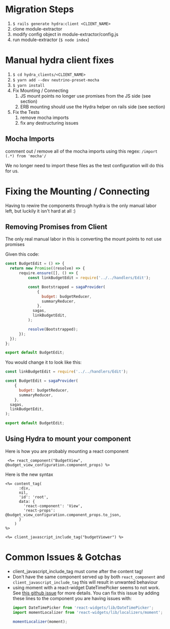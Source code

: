 # Migration Steps
1. `$ rails generate hydra:client <CLIENT_NAME>`
1. clone module-extractor
1. modify config object in module-extractor/config.js
1. run module-extractor (`$ node index`)

# Manual hydra client fixes
1. `$ cd hydra_clients/<CLIENT_NAME>`
1. `$ yarn add --dev neutrino-preset-mocha`
1. `$ yarn install`
1. Fix Mounting / Connecting
    1. JS mount points no longer use promises from the JS side (see section)
    1. ERB mounting should use the Hydra helper on rails side (see section)
1. Fix the Tests
    1. remove mocha imports
    1. fix any destructuring issues

## Mocha Imports
 comment out / remove all of the mocha imports using this regex: `/import (.*) from 'mocha'/`

 We no longer need to import these files as the test configuration will do this for us.

# Fixing the Mounting / Connecting
Having to rewire the components through hydra is the only manual labor left, but
luckily it isn't hard at all :)

## Removing Promises from Client
The only real manual labor in this is converting the mount points to not use
promises

Given this code:
```js
const BudgetEdit = () => {
  return new Promise((resolve) => {
      require.ensure([], () => {
          const linkBudgetEdit = require('../../handlers/Edit');

          const Bootstrapped = sagaProvider(
              {
                budget: budgetReducer,
                summaryReducer,
              },
            sagas,
            linkBudgetEdit,
          );

          resolve(Bootstrapped);
      });
  });
};

export default BudgetEdit;
```

You would change it to look like this:
```js
const linkBudgetEdit = require('../../handlers/Edit');

const BudgetEdit = sagaProvider(
    {
      budget: budgetReducer,
      summaryReducer,
    },
  sagas,
  linkBudgetEdit,
);

export default BudgetEdit;
```

## Using Hydra to mount your component

Here is how you are probably mounting a react component
```erb
 <%= react_component("BudgetView", @budget_view_configuration.component_props) %>
```

Here is the new syntax
```erb
<%= content_tag(
      :div,
      nil,
      'id': 'root',
      data: {
        'react-component': 'View',
        'react-props': @budget_view_configuration.component_props.to_json,
      }
    )
%>

<%= client_javascript_include_tag("budgetViewer") %>
```

# Common Issues & Gotchas
- client_javascript_include_tag must come after the content tag!
- Don't have the same component served up by both `react_component` and
  `client_javascript_include_tag` this will result in unwanted behaviour
- using moment with a react-widget DateTimePicker seems to not
  work. See [this github
  issue](https://github.com/jquense/react-widgets/issues/223#issuecomment-147394659) for more details.
  You can fix this issue by adding these lines to the component you are having
  issues with: 
  ```js
  import DateTimePicker from 'react-widgets/lib/DateTimePicker';
  import momentLocalizer from 'react-widgets/lib/localizers/moment';

  momentLocalizer(moment);
  ```
